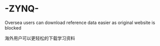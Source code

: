 # -ZYNQ-

Oversea users can download reference data easier as original website is blocked 

海外用户可以更轻松的下载学习资料

